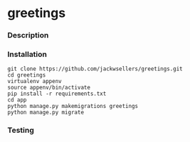 # greetings


### Description


### Installation
```
git clone https://github.com/jackwsellers/greetings.git
cd greetings
virtualenv appenv
source appenv/bin/activate
pip install -r requirements.txt
cd app
python manage.py makemigrations greetings
python manage.py migrate
```


### Testing
